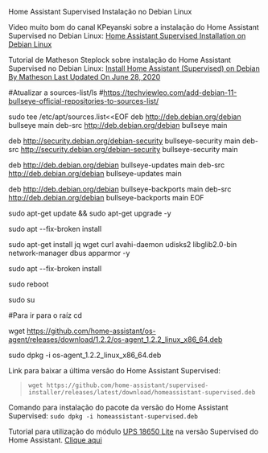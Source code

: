 Home Assistant Supervised Instalação no Debian Linux

Video muito bom do canal KPeyanski sobre a instalação do Home Assistant Supervised no Debian Linux: [Home Assistant Supervised Installation on Debian Linux](https://www.youtube.com/watch?v=Ruk7OO0piJU&t=245s)

Tutorial de Matheson Steplock sobre instalação do Home Assistant Supervised no Debian Linux: 
[Install Home Assistant (Supervised) on Debian By  Matheson Last Updated On June 28, 2020](https://mathesonsteplock.ca/install-home-assistant-supervised-on-debian/)

#Atualizar a sources-list/ls
#https://techviewleo.com/add-debian-11-bullseye-official-repositories-to-sources-list/

sudo tee /etc/apt/sources.list<<EOF
deb http://deb.debian.org/debian bullseye main
deb-src http://deb.debian.org/debian bullseye main

deb http://security.debian.org/debian-security bullseye-security main
deb-src http://security.debian.org/debian-security bullseye-security main

deb http://deb.debian.org/debian bullseye-updates main
deb-src http://deb.debian.org/debian bullseye-updates main

deb http://deb.debian.org/debian bullseye-backports main
deb-src http://deb.debian.org/debian bullseye-backports main
EOF

sudo apt-get update && sudo apt-get upgrade -y

sudo apt --fix-broken install

sudo apt-get install jq wget curl avahi-daemon udisks2 libglib2.0-bin network-manager dbus apparmor -y

sudo apt --fix-broken install

sudo reboot

sudo su

#Para ir para o raíz
cd

wget https://github.com/home-assistant/os-agent/releases/download/1.2.2/os-agent_1.2.2_linux_x86_64.deb

sudo dpkg -i os-agent_1.2.2_linux_x86_64.deb

Link para baixar a última versão do Home Assistant Supervised: 
                                    
>`wget https://github.com/home-assistant/supervised-installer/releases/latest/download/homeassistant-supervised.deb`

Comando para instalação do pacote da versão do Home Assistant Supervised: `sudo dpkg -i homeassistant-supervised.deb`

Tutorial para utilização do módulo [UPS 18650 Lite](https://github.com/linshuqin329/UPS-18650-Lite) na versão Supervised do Home Assistant. [Clique aqui](https://github.com/edilsoncorrea/upsraspberryhomeassistant)
